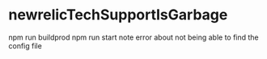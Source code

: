 # newrelicTechSupportIsGarbage

npm run buildprod
npm run start
note error about not being able to find the config file
